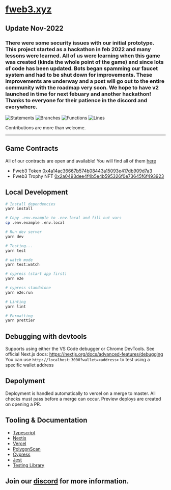 # [fweb3.xyz](https://fweb3.xyz)

## Update Nov-2022

### There were some security issues with our initial prototype. This project started as a hackathon in feb 2022 and many lessons were learned. All of us were learning when this game was created (kinda the whole point of the game) and since lots of code has been updated. Bots began spamming our faucet system and had to be shut down for improvements. These improvements are underway and a post will go out to the entire community with the roadmap very soon. We hope to have v2 launched in time for next febuary and another hackathon! Thanks to everyone for their patience in the discord and everywhere.

![Statements](https://img.shields.io/badge/statements-87.5%25-yellow.svg?style=flat&logo=jest)
![Branches](https://img.shields.io/badge/branches-60%25-red.svg?style=flat&logo=jest)
![Functions](https://img.shields.io/badge/functions-100%25-brightgreen.svg?style=flat&logo=jest)
![Lines](https://img.shields.io/badge/lines-87.5%25-yellow.svg?style=flat&logo=jest)

Contributions are more than welcome.

---

## Game Contracts

All of our contracts are open and available!
You will find all of them [here](https://github.com/fweb3/contracts)

- Fweb3 Token [0x4a14ac36667b574b08443a15093e417db909d7a3](https://polygonscan.com/address/0x4a14ac36667b574b08443a15093e417db909d7a3)
- Fweb3 Trophy NFT [0x2a0493dee4f4b5e4b595326f0e73645f6f493923](https://polygonscan.com/address/0x2a0493dee4f4b5e4b595326f0e73645f6f493923)

## Local Development

```bash
# Install dependencies
yarn install

# Copy .env.example to .env.local and fill out vars
cp .env.example .env.local

# Run dev server
yarn dev

# Testing...
yarn test

# watch mode
yarn test:watch

# cypress (start app first)
yarn e2e

# cypress standalone
yarn e2e:run

# Linting
yarn lint

# Formatting
yarn prettier
```

## Debugging with devtools

Supports using either the VS Code debugger or Chrome DevTools.
See official Next.js docs: https://nextjs.org/docs/advanced-features/debugging
You can use `http://localhost:3000?wallet=<address>` to test using a specific wallet address

## Depolyment

Deployment is handled automatically to vercel on a merge to master.
All checks must pass before a merge can occur. Preview deploys are created on opening a PR.

## Tooling & Documentation

- [Typescript](https://www.typescriptlang.org/docs)
- [Nextjs](https://nextjs.org/docs)
- [Vercel](https://vercel.com/docs?redirected=1)
- [PolygonScan](https://polygonscan.com/apis)
- [Cypress](https://cypress.io)
- [Jest](https://jestjs.io/docs/getting-started)
- [Testing Library](https://testing-library.com/docs/react-testing-library/intro/)

## Join our [discord](https://discord.gg/SztqpYpY) for more information.
